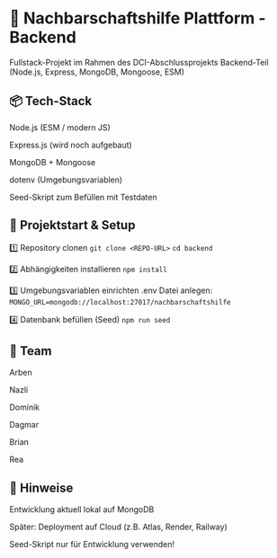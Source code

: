 # 🏡 Nachbarschaftshilfe Plattform - Backend
Fullstack-Projekt im Rahmen des DCI-Abschlussprojekts
Backend-Teil (Node.js, Express, MongoDB, Mongoose, ESM)

## 📦 Tech-Stack
Node.js (ESM / modern JS)

Express.js (wird noch aufgebaut)

MongoDB + Mongoose

dotenv (Umgebungsvariablen)

Seed-Skript zum Befüllen mit Testdaten

## 🚀 Projektstart & Setup
1️⃣ Repository clonen
`git clone <REPO-URL>`
`cd backend`

2️⃣ Abhängigkeiten installieren
`npm install`

3️⃣ Umgebungsvariablen einrichten
.env Datei anlegen:
`MONGO_URL=mongodb://localhost:27017/nachbarschaftshilfe`

4️⃣ Datenbank befüllen (Seed)
`npm run seed`

## 👫 Team

Arben

Nazli

Dominik

Dagmar

Brian

Rea

## 📌 Hinweise

Entwicklung aktuell lokal auf MongoDB

Später: Deployment auf Cloud (z.B. Atlas, Render, Railway)

Seed-Skript nur für Entwicklung verwenden!
